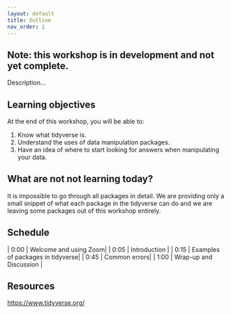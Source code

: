 ```yaml
---
layout: default
title: Outline
nav_order: 1
---
```


## Note: this workshop is in development and not yet complete.

Description...

## Learning objectives

At the end of this workshop, you will be able to: 
1. Know what tidyverse is.
2. Understand the uses of data manipulation packages.
3. Have an idea of where to start looking for answers when manipulating your data.

## What are not not learning today?

It is impossible to go through all packages in detail. We are providing only a small snippet of what each package in the tidyverse can do and we are leaving some packages out of this workshop entirely. 


## Schedule

| 0:00 \| Welcome and using Zoom\|
| 0:05 \| Introduction \|
| 0:15 \| Examples of packages in tidyverse\|
| 0:45 \| Common errors\|
| 1:00 \| Wrap-up and Discussion \|

## Resources

https://www.tidyverse.org/
